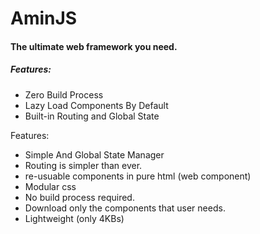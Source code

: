 # AminJS
#### The ultimate web framework you need.

##### Features:
- Zero Build Process
- Lazy Load Components By Default
- Built-in Routing and Global State




Features:

- Simple And Global State Manager
- Routing is simpler than ever.
- re-usuable components in pure html (web component)
- Modular css
- No build process required.
- Download only the components that user needs.
- Lightweight (only 4KBs)

